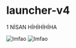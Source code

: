 # launcher-v4

1 NİSAN HİHİHİHİHA

![lmfao](https://cdn.stickers.gg/stickers/8691-lmfao.png)
![lmfao]([https://cdn.stickers.gg/stickers/8691-lmfao.png](https://i.ytimg.com/vi/h2ftyf3ajfo/maxresdefault.jpg))
